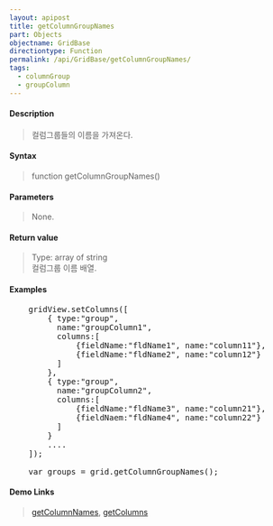 ```yaml
---
layout: apipost
title: getColumnGroupNames
part: Objects
objectname: GridBase
directiontype: Function
permalink: /api/GridBase/getColumnGroupNames/
tags:
  - columnGroup
  - groupColumn
---
```



#### Description

> 컬럼그룹들의 이름을 가져온다.

#### Syntax

> function getColumnGroupNames()

#### Parameters

> None.

#### Return value

> Type: array of string  
> 컬럼그룹 이름 배열.

#### Examples 

<pre class="prettyprint">
    gridView.setColumns([
    	{ type:"group",
    	  name:"groupColumn1",
    	  columns:[
    	      {fieldName:"fldName1", name:"column11"},
    	      {fieldName:"fldName2", name:"column12"}
    	  ]
    	},
    	{ type:"group",
    	  name:"groupColumn2",
    	  columns:[
    	      {fieldName:"fldName3", name:"column21"},
    	      {fieldNaem:"fldName4", name:"column22"}
    	  ]
    	}
        ....
    ]);

    var groups = grid.getColumnGroupNames();
</pre>

#### Demo Links
> [getColumnNames](/api/GridBase/getColumnNames), [getColumns](/api/GridBase/getColumns)